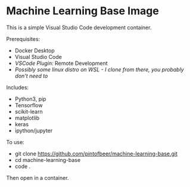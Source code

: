 # Machine Learning Base Image

This is a simple Visual Studio Code development container.

Prerequisites:
* Docker Desktop
* Visual Studio Code
* *VSCode Plugin:* Remote Development
* *Possibly some linux distro on WSL - I clone from there, you probably don't need to*

Includes:
* Python3, pip
* Tensorflow
* scikit-learn
* matplotlib
* keras
* ipython/jupyter

To use:
* git clone https://github.com/pintofbeer/machine-learning-base.git
* cd machine-learning-base
* code .

Then open in a container.
